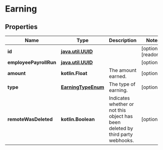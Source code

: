 
# Earning

## Properties
Name | Type | Description | Notes
------------ | ------------- | ------------- | -------------
**id** | [**java.util.UUID**](java.util.UUID.md) |  |  [optional] [readonly]
**employeePayrollRun** | [**java.util.UUID**](java.util.UUID.md) |  |  [optional]
**amount** | **kotlin.Float** | The amount earned. |  [optional]
**type** | [**EarningTypeEnum**](EarningTypeEnum.md) | The type of earning. |  [optional]
**remoteWasDeleted** | **kotlin.Boolean** | Indicates whether or not this object has been deleted by third party webhooks. |  [optional]



